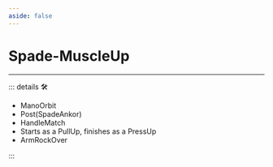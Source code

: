 ```yaml
---
aside: false
---
```

# Spade-MuscleUp

---

<!-- =================================================== -->
<!-- =================================================== -->
<!-- =================================================== -->
<!-- =================================================== -->
<!-- =================================================== -->
::: details 🛠

- ManoOrbit
- Post(SpadeAnkor)
- HandleMatch
- Starts as a PullUp, finishes as a PressUp
- ArmRockOver

:::
